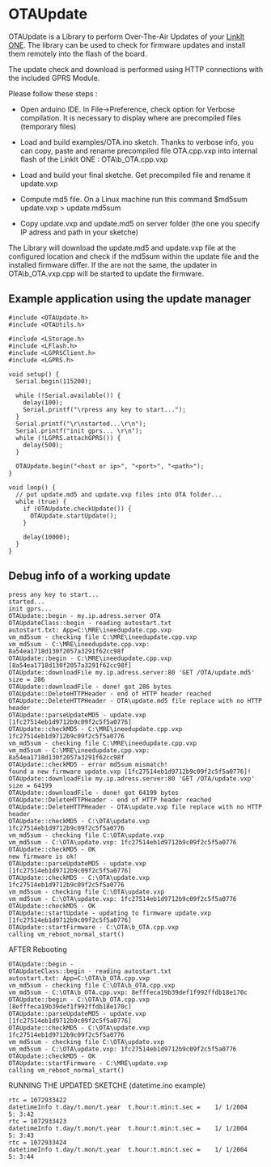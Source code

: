 # OTAUpdate
OTAUpdate is a Library to perform Over-The-Air Updates of your [LinkIt ONE](https://labs.mediatek.com/site/global/developer_tools/mediatek_linkit/whatis_linkit/index.gsp). The library can be used to check for firmware updates and install them remotely into the flash of the board. 


The update check and download is performed using HTTP connections with the included GPRS Module.

Please follow these steps :

- Open arduino IDE. In File->Preference, check option for Verbose compilation. It is necessary to display where are precompiled files (temporary files)

- Load and build examples/OTA.ino sketch. Thanks to verbose info, you can copy, paste and rename precompiled file OTA.cpp.vxp into internal flash of the LinkIt ONE : OTA\b_OTA.cpp.vxp 

- Load and build your final sketche. Get precompiled file and rename it update.vxp

- Compute md5 file. On a Linux machine run this command
	$md5sum update.vxp > update.md5sum
	
- Copy update.vxp and update.md5 on server folder (the one you specify IP adress and path in your sketche)


The Library will download the update.md5 and update.vxp file at the configured location and check if the md5sum within the update file and the installed firmware differ. If the are not the same, the updater in OTA\b_OTA.vxp.cpp will be started to update the firmware.

## Example application using the update manager

    #include <OTAUpdate.h>
    #include <OTAUtils.h>
    
    #include <LStorage.h>
    #include <LFlash.h>
    #include <LGPRSClient.h>
    #include <LGPRS.h>

    void setup() {
      Serial.begin(115200);
    
      while (!Serial.available()) {
        delay(100);
        Serial.printf("\rpress any key to start...");
      }
      Serial.printf("\r\nstarted...\r\n");
      Serial.printf("init gprs... \r\n");
      while (!LGPRS.attachGPRS()) {
        delay(500);
      }
    
      OTAUpdate.begin("<host or ip>", "<port>", "<path>");
    }
    
    void loop() {
      // put update.md5 and update.vxp files into OTA folder...
      while (true) {
        if (OTAUpdate.checkUpdate()) {
          OTAUpdate.startUpdate();
        }
    
        delay(10000);
      }
    }
	
## Debug info of a working update

	press any key to start...
	started...
	init gprs...
	OTAUpdate::begin - my.ip.adress.server OTA
	OTAUpdateClass::begin - reading autostart.txt
	autostart.txt: App=C:\MRE\ineedupdate.cpp.vxp
	vm_md5sum - checking file C:\MRE\ineedupdate.cpp.vxp
	vm_md5sum - C:\MRE\ineedupdate.cpp.vxp: 8a54ea1718d130f2057a3291f62cc98f
	OTAUpdate::begin - C:\MRE\ineedupdate.cpp.vxp [8a54ea1718d130f2057a3291f62cc98f]
	OTAUpdate::downloadFile my.ip.adress.server:80 'GET /OTA/update.md5'
	size = 286
	OTAUpdate::downloadFile - done! got 286 bytes
	OTAUpdate::DeleteHTTPHeader - end of HTTP header reached
	OTAUpdate::DeleteHTTPHeader - OTA\update.md5 file replace with no HTTP header
	OTAUpdate::parseUpdateMD5 - update.vxp [1fc27514eb1d9712b9c09f2c5f5a0776]
	OTAUpdate::checkMD5 - C:\MRE\ineedupdate.cpp.vxp 1fc27514eb1d9712b9c09f2c5f5a0776
	vm_md5sum - checking file C:\MRE\ineedupdate.cpp.vxp
	vm_md5sum - C:\MRE\ineedupdate.cpp.vxp: 8a54ea1718d130f2057a3291f62cc98f
	OTAUpdate::checkMD5 - error md5sum mismatch!
	found a new firmware update.vxp [1fc27514eb1d9712b9c09f2c5f5a0776]!
	OTAUpdate::downloadFile my.ip.adress.server:80 'GET /OTA/update.vxp'
	size = 64199
	OTAUpdate::downloadFile - done! got 64199 bytes
	OTAUpdate::DeleteHTTPHeader - end of HTTP header reached
	OTAUpdate::DeleteHTTPHeader - OTA\update.vxp file replace with no HTTP header
	OTAUpdate::checkMD5 - C:\OTA\update.vxp 1fc27514eb1d9712b9c09f2c5f5a0776
	vm_md5sum - checking file C:\OTA\update.vxp
	vm_md5sum - C:\OTA\update.vxp: 1fc27514eb1d9712b9c09f2c5f5a0776
	OTAUpdate::checkMD5 - OK
	new firmware is ok!
	OTAUpdate::parseUpdateMD5 - update.vxp [1fc27514eb1d9712b9c09f2c5f5a0776]
	OTAUpdate::checkMD5 - C:\OTA\update.vxp 1fc27514eb1d9712b9c09f2c5f5a0776
	vm_md5sum - checking file C:\OTA\update.vxp
	vm_md5sum - C:\OTA\update.vxp: 1fc27514eb1d9712b9c09f2c5f5a0776
	OTAUpdate::checkMD5 - OK
	OTAUpdate::startUpdate - updating to firmware update.vxp [1fc27514eb1d9712b9c09f2c5f5a0776]
	OTAUpdate::startFirmware - C:\OTA\b_OTA.cpp.vxp
	calling vm_reboot_normal_start()

AFTER Rebooting

	OTAUpdate::begin -
	OTAUpdateClass::begin - reading autostart.txt
	autostart.txt: App=C:\OTA\b_OTA.cpp.vxp
	vm_md5sum - checking file C:\OTA\b_OTA.cpp.vxp
	vm_md5sum - C:\OTA\b_OTA.cpp.vxp: 8efffeca19b39def1f992ffdb18e170c
	OTAUpdate::begin - C:\OTA\b_OTA.cpp.vxp [8efffeca19b39def1f992ffdb18e170c]
	OTAUpdate::parseUpdateMD5 - update.vxp [1fc27514eb1d9712b9c09f2c5f5a0776]
	OTAUpdate::checkMD5 - C:\OTA\update.vxp 1fc27514eb1d9712b9c09f2c5f5a0776
	vm_md5sum - checking file C:\OTA\update.vxp
	vm_md5sum - C:\OTA\update.vxp: 1fc27514eb1d9712b9c09f2c5f5a0776
	OTAUpdate::checkMD5 - OK
	OTAUpdate::startFirmware - C:\MRE\update.vxp
	calling vm_reboot_normal_start()

RUNNING THE UPDATED SKETCHE (datetime.ino example)
	
	rtc = 1072933422
	datetimeInfo t.day/t.mon/t.year  t.hour:t.min:t.sec =    1/ 1/2004   5: 3:42
	rtc = 1072933423
	datetimeInfo t.day/t.mon/t.year  t.hour:t.min:t.sec =    1/ 1/2004   5: 3:43
	rtc = 1072933424
	datetimeInfo t.day/t.mon/t.year  t.hour:t.min:t.sec =    1/ 1/2004   5: 3:44
